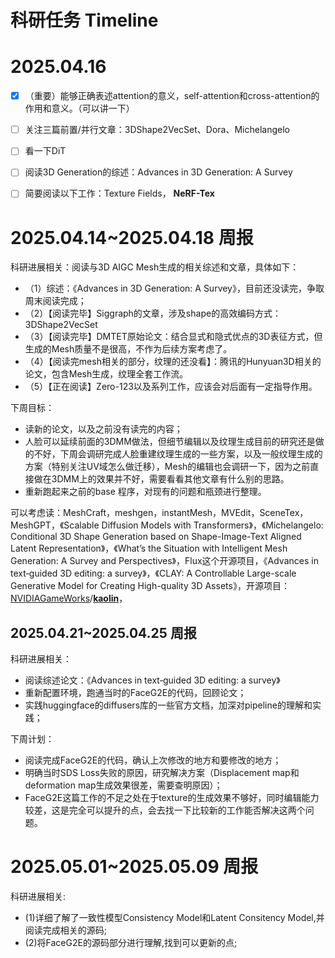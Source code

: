 # 科研任务 Timeline

# 2025.04.16

- [x] （重要）能够正确表述attention的意义，self-attention和cross-attention的作用和意义。（可以讲一下）
- [ ] 关注三篇前置/并行文章：3DShape2VecSet、Dora、Michelangelo
- [ ] 看一下DiT
- [ ] 阅读3D Generation的综述：Advances in 3D Generation: A Survey
- [ ] 简要阅读以下工作：Texture Fields， **NeRF-Tex**



# 2025.04.14~2025.04.18 周报

科研进展相关：阅读与3D AIGC Mesh生成的相关综述和文章，具体如下：

- （1）综述：《Advances in 3D Generation: A Survey》，目前还没读完，争取周末阅读完成；
- （2）【阅读完毕】Siggraph的文章，涉及shape的高效编码方式：3DShape2VecSet
- （3）【阅读完毕】DMTET原始论文：结合显式和隐式优点的3D表征方式，但生成的Mesh质量不是很高，不作为后续方案考虑了。
- （4）【阅读完mesh相关的部分，纹理的还没看】：腾讯的Hunyuan3D相关的论文，包含Mesh生成，纹理全套工作流。
- （5）【正在阅读】Zero-123以及系列工作，应该会对后面有一定指导作用。

下周目标：

- 读新的论文，以及之前没有读完的内容；
- 人脸可以延续前面的3DMM做法，但细节编辑以及纹理生成目前的研究还是做的不好，下周会调研完成人脸重建纹理生成的一些方案，以及一般纹理生成的方案（特别关注UV域怎么做迁移），Mesh的编辑也会调研一下，因为之前直接做在3DMM上的效果并不好，需要看看其他文章有什么别的思路。
- 重新跑起来之前的base 程序，对现有的问题和瓶颈进行整理。



可以考虑读：MeshCraft，meshgen，instantMesh，MVEdit，SceneTex，MeshGPT，《Scalable Diffusion Models with Transformers》，《Michelangelo: Conditional 3D Shape Generation based on Shape-Image-Text Aligned Latent Representation》，《What’s the Situation with Intelligent Mesh Generation: A Survey and Perspectives》，Flux这个开源项目，《Advances in text‑guided 3D editing: a survey》，《CLAY: A Controllable Large-scale Generative Model for Creating High-quality 3D Assets》，开源项目：[NVIDIAGameWorks](https://github.com/NVIDIAGameWorks)/**[kaolin](https://github.com/NVIDIAGameWorks/kaolin)**，



## 2025.04.21~2025.04.25 周报

科研进展相关：

- 阅读综述论文：《Advances in text‐guided 3D editing: a survey》
- 重新配置环境，跑通当时的FaceG2E的代码，回顾论文；
- 实践huggingface的diffusers库的一些官方文档，加深对pipeline的理解和实践；

下周计划：

- 阅读完成FaceG2E的代码，确认上次修改的地方和要修改的地方；
- 明确当时SDS Loss失败的原因，研究解决方案（Displacement map和deformation map生成效果很差，需要查明原因）；
- FaceG2E这篇工作的不足之处在于texture的生成效果不够好，同时编辑能力较差，这是完全可以提升的点，会去找一下比较新的工作能否解决这两个问题。



# 2025.05.01~2025.05.09 周报

科研进展相关:

- (1)详细了解了一致性模型Consistency Model和Latent Consitency Model,并阅读完成相关的源码;
- (2)将FaceG2E的源码部分进行理解,找到可以更新的点;
